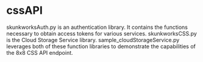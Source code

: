 # cssAPI
skunkworksAuth.py is an authentication library. It contains the functions necessary to obtain access tokens for various services.
skunkworksCSS.py is the Cloud Storage Service library. 
sample_cloudStorageService.py leverages both of these function libraries to demonstrate the capabilities of the 8x8 CSS API endpoint.
